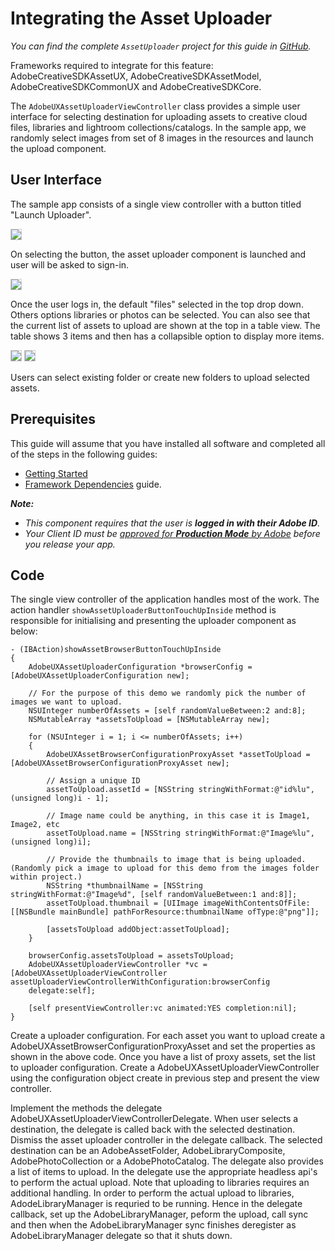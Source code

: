 <a name="asset_uploader"></a>
# Integrating the Asset Uploader

*You can find the complete `AssetUploader` project for this guide in <a href="https://github.com/CreativeSDK/ios-getting-started-samples" target="_blank">GitHub</a>.*

Frameworks required to integrate for this feature: AdobeCreativeSDKAssetUX, AdobeCreativeSDKAssetModel, AdobeCreativeSDKCommonUX and AdobeCreativeSDKCore.

The `AdobeUXAssetUploaderViewController` class provides a simple user interface for selecting destination for uploading assets to creative cloud files, libraries and lightroom collections/catalogs. In the sample app, we randomly select images from set of 8 images in the resources and launch the upload component.

## User Interface
The sample app consists of a single view controller with a button titled "Launch Uploader".

<img style="border: 1px solid #ccc;" src="https://aviarystatic.s3.amazonaws.com/creativesdk/ios/assetuploader/launch.png" />

On selecting the button, the asset uploader component is launched and user will be asked to sign-in.

<img style="border: 1px solid #ccc;" src="https://aviarystatic.s3.amazonaws.com/creativesdk/ios/assetuploader/login.png" />

Once the user logs in, the default "files" selected in the top drop down. Others options libraries or photos can be selected. You can also see that the current list of assets to upload are shown at the top in a table view.
The table shows 3 items and then has a collapsible option to display more items. 

<img style="border: 1px solid #ccc;" src="https://aviarystatic.s3.amazonaws.com/creativesdk/ios/assetuploader/files.png" />

<img style="border: 1px solid #ccc;" src="https://aviarystatic.s3.amazonaws.com/creativesdk/ios/assetuploader/selector.png" />

Users can select existing folder or create new folders to upload selected assets.

<a name="prerequisites"></a>

## Prerequisites

This guide will assume that you have installed all software and completed all of the steps in the following guides:

*   [Getting Started](https://creativesdk.adobe.com/docs/ios/#/articles/gettingstarted/index.html)
*   [Framework Dependencies](https://creativesdk.adobe.com/docs/ios/#/articles/dependencies/index.html) guide.

_**Note:**_

*   _This component requires that the user is **logged in with their Adobe ID**._
*   _Your Client ID must be [approved for **Production Mode** by Adobe](https://creativesdk.zendesk.com/hc/en-us/articles/204601215-How-to-complete-the-Production-Client-ID-Request) before you release your app._

## Code

The single view controller of the application handles most of the work. The action handler `showAssetUploaderButtonTouchUpInside` method is responsible for initialising and presenting the uploader component as below:

    - (IBAction)showAssetBrowserButtonTouchUpInside
    {
        AdobeUXAssetUploaderConfiguration *browserConfig = [AdobeUXAssetUploaderConfiguration new];

        // For the purpose of this demo we randomly pick the number of images we want to upload.
        NSUInteger numberOfAssets = [self randomValueBetween:2 and:8];
        NSMutableArray *assetsToUpload = [NSMutableArray new];

        for (NSUInteger i = 1; i <= numberOfAssets; i++)
        {
            AdobeUXAssetBrowserConfigurationProxyAsset *assetToUpload = [AdobeUXAssetBrowserConfigurationProxyAsset new];

            // Assign a unique ID
            assetToUpload.assetId = [NSString stringWithFormat:@"id%lu", (unsigned long)i - 1];

            // Image name could be anything, in this case it is Image1, Image2, etc
            assetToUpload.name = [NSString stringWithFormat:@"Image%lu", (unsigned long)i];

            // Provide the thumbnails to image that is being uploaded. (Randomly pick a image to upload for this demo from the images folder within project.)
            NSString *thumbnailName = [NSString stringWithFormat:@"Image%d", [self randomValueBetween:1 and:8]];
            assetToUpload.thumbnail = [UIImage imageWithContentsOfFile:[[NSBundle mainBundle] pathForResource:thumbnailName ofType:@"png"]];

            [assetsToUpload addObject:assetToUpload];
        }

        browserConfig.assetsToUpload = assetsToUpload;
        AdobeUXAssetUploaderViewController *vc = [AdobeUXAssetUploaderViewController assetUploaderViewControllerWithConfiguration:browserConfig
        delegate:self];

        [self presentViewController:vc animated:YES completion:nil];
    }

Create a uploader configuration. For each asset you want to upload create a AdobeUXAssetBrowserConfigurationProxyAsset and set the properties as shown in the above code.
Once you have a list of proxy assets, set the list to uploader configuration. Create a AdobeUXAssetUploaderViewController using the configuration object create in previous step and
present the view controller.

Implement the methods the delegate AdobeUXAssetUploaderViewControllerDelegate. When user selects a destination, the delegate is called back with the selected destination.
Dismiss the asset uploader controller in the delegate callback. The selected destination can be an AdobeAssetFolder, AdobeLibraryComposite, AdobePhotoCollection or a AdobePhotoCatalog. 
The delegate also provides a list of items to upload. In the delegate use the appropriate headless api's to perform the actual upload. Note that uploading to libraries requires an additional handling.
In order to perform the actual upload to libraries, AdodeLibraryManager is requried to be running. Hence in the delegate callback, set up the AdobeLibraryManager, peform the upload, call sync and then 
when the AdobeLibraryManager sync finishes deregister as AdobeLibraryManager delegate so that it shuts down.
